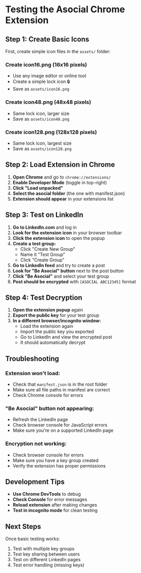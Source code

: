 # Testing the Asocial Chrome Extension

## Step 1: Create Basic Icons

First, create simple icon files in the `assets/` folder:

### Create icon16.png (16x16 pixels)
- Use any image editor or online tool
- Create a simple lock icon 🔒
- Save as `assets/icon16.png`

### Create icon48.png (48x48 pixels) 
- Same lock icon, larger size
- Save as `assets/icon48.png`

### Create icon128.png (128x128 pixels)
- Same lock icon, largest size  
- Save as `assets/icon128.png`

## Step 2: Load Extension in Chrome

1. **Open Chrome** and go to `chrome://extensions/`
2. **Enable Developer Mode** (toggle in top-right)
3. **Click "Load unpacked"**
4. **Select the asocial folder** (the one with manifest.json)
5. **Extension should appear** in your extensions list

## Step 3: Test on LinkedIn

1. **Go to LinkedIn.com** and log in
2. **Look for the extension icon** in your browser toolbar
3. **Click the extension icon** to open the popup
4. **Create a test group:**
   - Click "Create New Group"
   - Name it "Test Group"
   - Click "Create Group"
5. **Go to LinkedIn feed** and try to create a post
6. **Look for "Be Asocial" button** next to the post button
7. **Click "Be Asocial"** and select your test group
8. **Post should be encrypted** with `[ASOCIAL ABC12345]` format

## Step 4: Test Decryption

1. **Open the extension popup** again
2. **Export the public key** for your test group
3. **In a different browser/incognito window:**
   - Load the extension again
   - Import the public key you exported
   - Go to LinkedIn and view the encrypted post
   - It should automatically decrypt

## Troubleshooting

### Extension won't load:
- Check that `manifest.json` is in the root folder
- Make sure all file paths in manifest are correct
- Check Chrome console for errors

### "Be Asocial" button not appearing:
- Refresh the LinkedIn page
- Check browser console for JavaScript errors
- Make sure you're on a supported LinkedIn page

### Encryption not working:
- Check browser console for errors
- Make sure you have a key group created
- Verify the extension has proper permissions

## Development Tips

- **Use Chrome DevTools** to debug
- **Check Console** for error messages
- **Reload extension** after making changes
- **Test in incognito mode** for clean testing

## Next Steps

Once basic testing works:
1. Test with multiple key groups
2. Test key sharing between users
3. Test on different LinkedIn pages
4. Test error handling (missing keys)
